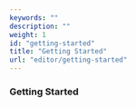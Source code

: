 ```yaml
---
keywords: ""
description: ""
weight: 1
id: "getting-started"
title: "Getting Started"
url: "editor/getting-started"
---
```


### Getting Started ###



